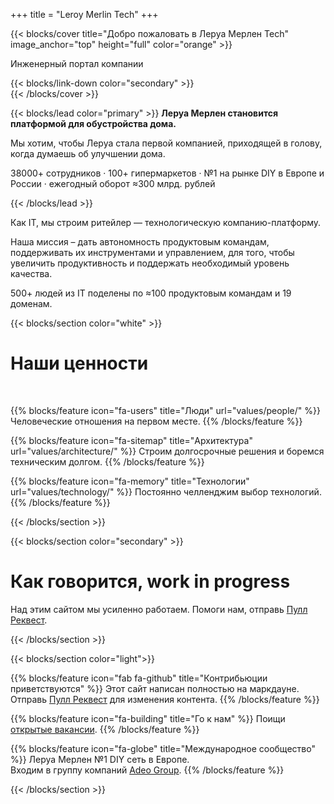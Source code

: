 +++
title = "Leroy Merlin Tech"
+++

{{< blocks/cover title="Добро пожаловать в Леруа Мерлен Tech" image_anchor="top" height="full" color="orange" >}}
<div class="mx-auto">
	<p class="lead mr-3 mb-4"" id="main-subtitle">Инженeрный портал компании</p>
	{{< blocks/link-down color="secondary" >}}
	
</div>
{{< /blocks/cover >}}

{{< blocks/lead color="primary" >}}
**Леруа Мерлен становится платформой для обустройства дома.**

Мы хотим, чтобы Леруа стала первой компанией, приходящей в голову, когда думаешь об улучшении дома.
<div class="col-12">
<p class="h5 mt-5 text-center">38000+ сотрудников · 100+ гипермаркетов · №1 на рынке DIY в Европе и России · ежегодный оборот ≈300 млрд. рублей</p>
</div>
{{< /blocks/lead >}}
<section id="td-cover-block-people" class="row td-cover-block td-cover-block--height-min js-td-cover td-overlay td-overlay--dark -bg-dark">
  <div class="container td-overlay__inner">
    <div class="row">
      <div class="col-12">
		<p class="h3 text-center">Как IT, мы строим ритейлер — технологическую компанию-платформу.</p>
		<p class="h4 mt-3 text-center">Наша миссия – дать автономность продуктовым командам, поддерживать их инструментами и управлением, для того, чтобы увеличить продуктивность и поддержать необходимый уровень качества.</p>
		<p class="h5 mt-4 mb-5 text-center">500+ людей из IT поделены по ≈100 продуктовым командам и 19 доменам.</p>
      </div>
    </div>
  </div>
  
</section>
{{< blocks/section color="white" >}}
<div class="col-12">
<h1 class="text-center">Наши ценности</h1><br />
</div>

{{% blocks/feature icon="fa-users" title="Люди" url="values/people/" %}}
Человеческие отношения на первом месте.
{{% /blocks/feature %}}

{{% blocks/feature icon="fa-sitemap" title="Архитектура" url="values/architecture/" %}}
Строим долгосрочные решения и боремся техническим долгом.
{{% /blocks/feature %}}

{{% blocks/feature icon="fa-memory" title="Технологии" url="values/technology/" %}}
Постоянно челленджим выбор технологий.
{{% /blocks/feature %}}

{{< /blocks/section >}}


{{< blocks/section color="secondary" >}}
<div class="col">
<h1 class="text-center">Как говорится, work in progress</h1>
<div class="text-center">Над этим сайтом мы усиленно работаем. Помоги нам, отправь <a href="https://github.com/adeo/lmru--tech/pulls">Пулл Реквест</a>.</div>
</div>

{{< /blocks/section >}}

{{< blocks/section color="light">}}

{{% blocks/feature icon="fab fa-github" title="Контрибьюции приветствуются" %}}
Этот сайт написан полностью на маркдауне. <br /> Отправь [Пулл Реквест](https://github.com/adeo/lmru--tech/pulls) для изменения контента.
{{% /blocks/feature %}}


{{% blocks/feature icon="fa-building" title="Го к нам" %}}
Поищи [открытые вакансии](https://hh.ru/search/vacancy?text=%D0%9B%D0%B5%D1%80%D1%83%D0%B0%20%D0%9C%D0%B5%D1%80%D0%BB%D0%B5%D0%BD&search_field=company_name&specialization=1).
{{% /blocks/feature %}}

{{% blocks/feature icon="fa-globe" title="Международное сообщество" %}}
Леруа Мерлен №1 DIY сеть в Европе.<br />
Входим в группу компаний [Adeo Group](https://www.adeo.com/).
{{% /blocks/feature %}}

{{< /blocks/section >}}
